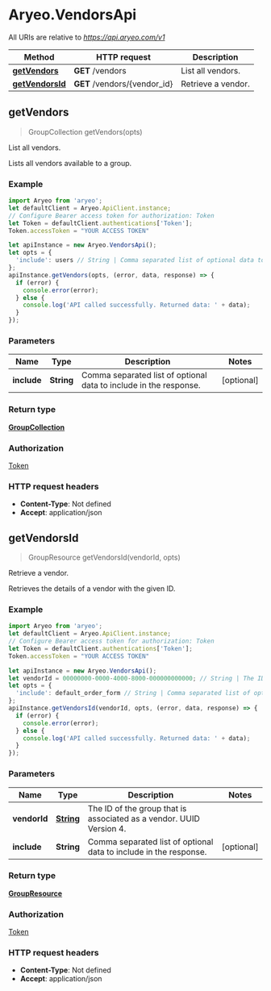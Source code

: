 # Aryeo.VendorsApi

All URIs are relative to *https://api.aryeo.com/v1*

Method | HTTP request | Description
------------- | ------------- | -------------
[**getVendors**](VendorsApi.md#getVendors) | **GET** /vendors | List all vendors.
[**getVendorsId**](VendorsApi.md#getVendorsId) | **GET** /vendors/{vendor_id} | Retrieve a vendor.



## getVendors

> GroupCollection getVendors(opts)

List all vendors.

Lists all vendors available to a group.

### Example

```javascript
import Aryeo from 'aryeo';
let defaultClient = Aryeo.ApiClient.instance;
// Configure Bearer access token for authorization: Token
let Token = defaultClient.authentications['Token'];
Token.accessToken = "YOUR ACCESS TOKEN"

let apiInstance = new Aryeo.VendorsApi();
let opts = {
  'include': users // String | Comma separated list of optional data to include in the response.
};
apiInstance.getVendors(opts, (error, data, response) => {
  if (error) {
    console.error(error);
  } else {
    console.log('API called successfully. Returned data: ' + data);
  }
});
```

### Parameters


Name | Type | Description  | Notes
------------- | ------------- | ------------- | -------------
 **include** | **String**| Comma separated list of optional data to include in the response. | [optional] 

### Return type

[**GroupCollection**](GroupCollection.md)

### Authorization

[Token](../README.md#Token)

### HTTP request headers

- **Content-Type**: Not defined
- **Accept**: application/json


## getVendorsId

> GroupResource getVendorsId(vendorId, opts)

Retrieve a vendor.

Retrieves the details of a vendor with the given ID.

### Example

```javascript
import Aryeo from 'aryeo';
let defaultClient = Aryeo.ApiClient.instance;
// Configure Bearer access token for authorization: Token
let Token = defaultClient.authentications['Token'];
Token.accessToken = "YOUR ACCESS TOKEN"

let apiInstance = new Aryeo.VendorsApi();
let vendorId = 00000000-0000-4000-8000-000000000000; // String | The ID of the group that is associated as a vendor. UUID Version 4.
let opts = {
  'include': default_order_form // String | Comma separated list of optional data to include in the response.
};
apiInstance.getVendorsId(vendorId, opts, (error, data, response) => {
  if (error) {
    console.error(error);
  } else {
    console.log('API called successfully. Returned data: ' + data);
  }
});
```

### Parameters


Name | Type | Description  | Notes
------------- | ------------- | ------------- | -------------
 **vendorId** | [**String**](.md)| The ID of the group that is associated as a vendor. UUID Version 4. | 
 **include** | **String**| Comma separated list of optional data to include in the response. | [optional] 

### Return type

[**GroupResource**](GroupResource.md)

### Authorization

[Token](../README.md#Token)

### HTTP request headers

- **Content-Type**: Not defined
- **Accept**: application/json

